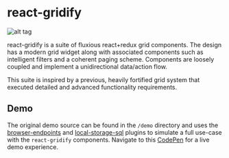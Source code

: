# react-gridify

![alt tag](https://raw.github.com/AmmarCSE/react-gridify/master/demo/react-gridify.png)

react-gridify is a suite of fluxious react+redux grid components. The design has a modern grid widget along with associated components such as intelligent filters and a coherent paging scheme. Components are loosely coupled and implement a unidirectional data/action flow. 

This suite is inspired by a previous, heavily fortified grid system that executed detailed and advanced functionality requirements.

Demo
--------------

The original demo source can be found in the `/demo` directory and uses the [browser-endpoints](https://github.com/AmmarCSE/browser-endpoints) and [local-storage-sql](https://github.com/AmmarCSE/local-storage-sql) plugins to simulate a full use-case with the `react-gridify` components. Navigate to this [CodePen](http://codepen.io/AmmarCSE/full/YWQgWb/) for a live demo experience.
